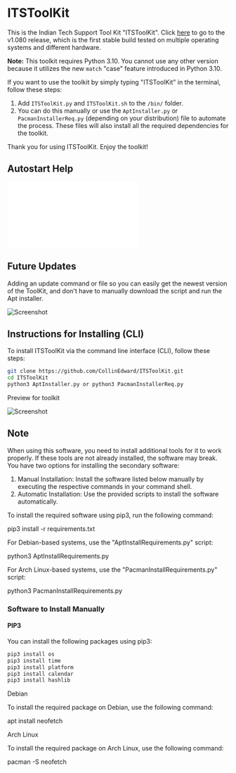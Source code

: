 # ITSToolKit

This is the Indian Tech Support Tool Kit "ITSToolKit". Click [here](https://github.com/CollinEdward/ITSToolKit/releases/tag/ITSToolKit) to go to the v1.080 release, which is the first stable build tested on multiple operating systems and different hardware.

**Note:** This toolkit requires Python 3.10. You cannot use any other version because it utilizes the new `match` "case" feature introduced in Python 3.10.

If you want to use the toolkit by simply typing "ITSToolKit" in the terminal, follow these steps:

1. Add `ITSToolKit.py` and `ITSToolKit.sh` to the `/bin/` folder.
2. You can do this manually or use the `AptInstaller.py` or `PacmanInstallerReq.py` (depending on your distribution) file to automate the process. These files will also install all the required dependencies for the toolkit.

Thank you for using ITSToolKit. Enjoy the toolkit!

## Autostart Help

![README file](AutoStart_TerminalHelp/README_help.md)

## Future Updates

Adding an update command or file so you can easily get the newest version of the ToolKit, and don't have to manually download the script and run the Apt installer.

![Screenshot](Other-python-icon.png)

## Instructions for Installing (CLI)

To install ITSToolKit via the command line interface (CLI), follow these steps:

```bash
git clone https://github.com/CollinEdward/ITSToolKit.git
cd ITSToolKit
python3 AptInstaller.py or python3 PacmanInstallerReq.py
```


Preview for toolkit

![Screenshot](Preview_colours_help.png)

## Note

When using this software, you need to install additional tools for it to work properly. If these tools are not already installed, the software may break. You have two options for installing the secondary software:

1. Manual Installation: Install the software listed below manually by executing the respective commands in your command shell.
2. Automatic Installation: Use the provided scripts to install the software automatically.

To install the required software using pip3, run the following command:

pip3 install -r requirements.txt

For Debian-based systems, use the "AptInstallRequirements.py" script:

python3 AptInstallRequirements.py

For Arch Linux-based systems, use the "PacmanInstallRequirements.py" script:

python3 PacmanInstallRequirements.py

### Software to Install Manually

#### PIP3
You can install the following packages using pip3:
```bash
pip3 install os
pip3 install time
pip3 install platform
pip3 install calendar
pip3 install hashlib
```

Debian

To install the required package on Debian, use the following command:

apt install neofetch

Arch Linux

To install the required package on Arch Linux, use the following command:

pacman -S neofetch
